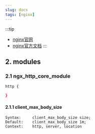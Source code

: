 ```yaml
---
slug: docs
tags: [nginx]
---
```


:::tip
- [nginx官网](http://nginx.org/)
- [nginx官方文档](http://nginx.org/en/docs/)
:::


## 2. modules

### 2.1 ngx_http_core_module
```bash
http {

}
```
#### 2.1.1 client_max_body_size
```text
Syntax: 	client_max_body_size size;
Default: 	client_max_body_size 1m;
Context: 	http, server, location
```
